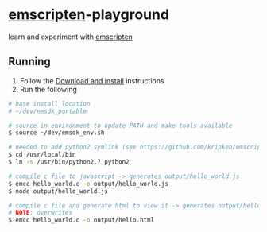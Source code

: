 # [emscripten](http://kripken.github.io/emscripten-site/)-playground

learn and experiment with [emscripten](http://kripken.github.io/emscripten-site/)

## Running

1. Follow the [Download and install](http://kripken.github.io/emscripten-site/docs/getting_started/downloads.html) instructions
2. Run the following

```sh
# base install location
# ~/dev/emsdk_portable

# source in environment to update PATH and make tools available
$ source ~/dev/emsdk_env.sh

# needed to add python2 symlink (see https://github.com/kripken/emscripten/issues/3872)
$ cd /usr/local/bin
$ ln -s /usr/bin/python2.7 python2

# compile c file to javascript -> generates output/hello_world.js
$ emcc hello_world.c -o output/hello_world.js
$ node output/hello_world.js

# compile c file and generate html to view it -> generates output/hello.html and output/hello.js
# NOTE: overwrites
$ emcc hello_world.c -o output/hello.html
```
